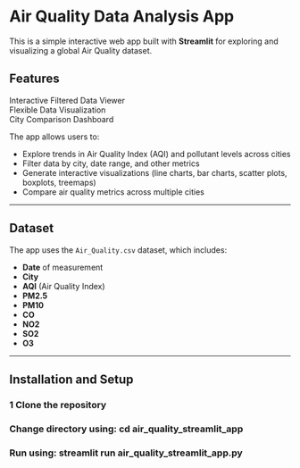 # Air Quality Data Analysis App

This is a simple interactive web app built with **Streamlit** for exploring and visualizing a global Air Quality dataset.

## Features

Interactive Filtered Data Viewer  
Flexible Data Visualization  
City Comparison Dashboard  

The app allows users to:

- Explore trends in Air Quality Index (AQI) and pollutant levels across cities
- Filter data by city, date range, and other metrics
- Generate interactive visualizations (line charts, bar charts, scatter plots, boxplots, treemaps)
- Compare air quality metrics across multiple cities

---

## Dataset

The app uses the `Air_Quality.csv` dataset, which includes:

- **Date** of measurement  
- **City**  
- **AQI** (Air Quality Index)  
- **PM2.5**  
- **PM10**  
- **CO**  
- **NO2**  
- **SO2**  
- **O3**  

---

## Installation and Setup

### 1️ Clone the repository
### Change directory using: cd air_quality_streamlit_app
### Run using: streamlit run air_quality_streamlit_app.py
